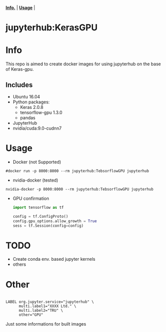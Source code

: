 
**[Info.](#info)** |
**[Usage](#usage)** |


# **jupyterhub:KerasGPU**

# Info

This repo is aimed to create docker images for using jupyterhub on the base of Keras-gpu.

## Includes

* Ubuntu 16.04
* Python packages:
  * Keras 2.0.8
  * tensorflow-gpu 1.3.0
  * pandas
* JupyterHub
* nvidia/cuda:9.0-cudnn7

# Usage

* Docker (not Supported)

```docker
#docker run -p 8000:8000 --rm jupyterhub:TebsorflowGPU jupyterhub
```

* nvidia-docker (tested)

```docker
nvidia-docker -p 8000:8000 --rm jupyterhub:TebsorflowGPU jupyterhub
```

* GPU confirmation

  ```py
  import tensorflow as tf

  config = tf.ConfigProto()
  config.gpu_options.allow_growth = True
  sess = tf.Session(config=config)

  ```

# TODO

* Create conda env. based jupyter kernels
* others

# Other

```docker

LABEL org.jupyter.service="jupyterhub" \
      multi.label1="XXXX Ltd." \
      multi.label2="TRU" \
      other="GPU"

```


Just some informations for built images